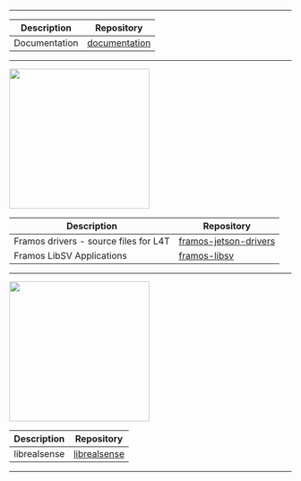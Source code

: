 -------------------------------------------------------------------------------------------------------

| Description   | Repository                                                   |
|---------------|--------------------------------------------------------------|
| Documentation | [documentation](https://github.com/framosgmbh/documentation.git) |

-------------------------------------------------------------------------------------------------------

<img src="https://www.nvidia.com/content/dam/en-zz/Solutions/about-nvidia/logo-and-brand/01-nvidia-logo-horiz-500x200-2c50-d.png" width="250">

| Description                           | Repository                                                   |
|---------------------------------------|--------------------------------------------------------------|
| Framos drivers - source files for L4T | [framos-jetson-drivers](https://github.com/framosgmbh/framos-jetson-drivers.git) |
| Framos LibSV Applications             | [framos-libsv](https://github.com/framosgmbh/libsv.git)          |

-------------------------------------------------------------------------------------------------------

<img src="https://www.intelrealsense.com/wp-content/uploads/2024/01/realsense-sparked-rgb-onlight-378px.png" width="250">

| Description  | Repository                                                 |
|--------------|------------------------------------------------------------|
| librealsense | [librealsense](https://github.com/framosgmbh/librealsense.git) |

-------------------------------------------------------------------------------------------------------
